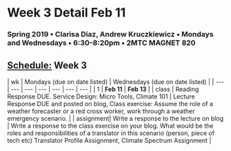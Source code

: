 # Week 3 Detail Feb 11

### Spring 2019 • Clarisa Diaz, Andrew Kruczkiewicz • Mondays and Wednesdays • 6:30-8:20pm • 2MTC MAGNET 820

## [Schedule:](./) Week 3

| wk | Mondays \(due on date listed\) | Wednesdays \(due on date listed\) |
| --- | --- | --- | --- | --- | --- | --- |
| 1 | **Feb 11** | **Feb 13** |
| class | Reading Response DUE. Service Design: Micro Tools, Climate 101 |  Lecture Response DUE and posted on blog, Class exercise: Assume the role of a weather forecaster or a red cross worker, work through a weather emergency scenario.  |
| assignment| Write a response to the lecture on blog |  Write a response to the class exercise on your blog. What would be the roles and responsibilities of a translator in this scenario (person, piece of tech etc) Translator Profile Assignment, Climate Spectrum Assignment |
